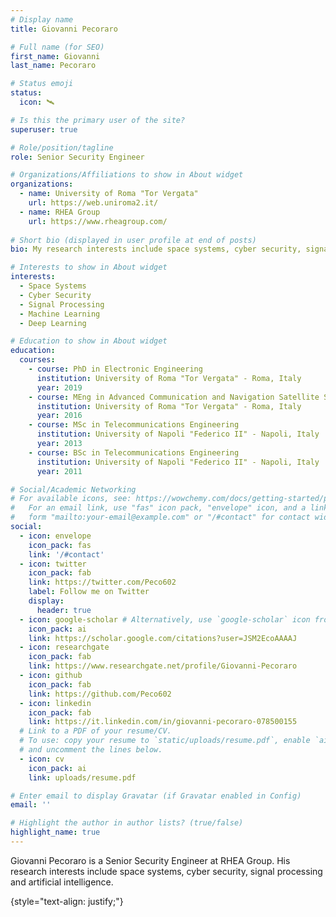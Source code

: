 ```yaml
---
# Display name
title: Giovanni Pecoraro

# Full name (for SEO)
first_name: Giovanni
last_name: Pecoraro

# Status emoji
status:
  icon: 🛰️

# Is this the primary user of the site?
superuser: true

# Role/position/tagline
role: Senior Security Engineer

# Organizations/Affiliations to show in About widget
organizations:
  - name: University of Roma "Tor Vergata"
    url: https://web.uniroma2.it/
  - name: RHEA Group
    url: https://www.rheagroup.com/
    
# Short bio (displayed in user profile at end of posts)
bio: My research interests include space systems, cyber security, signal processing and artificial intelligence.

# Interests to show in About widget
interests:
  - Space Systems
  - Cyber Security
  - Signal Processing
  - Machine Learning
  - Deep Learning

# Education to show in About widget
education:
  courses:
    - course: PhD in Electronic Engineering
      institution: University of Roma "Tor Vergata" - Roma, Italy
      year: 2019
    - course: MEng in Advanced Communication and Navigation Satellite Systems
      institution: University of Roma "Tor Vergata" - Roma, Italy
      year: 2016
    - course: MSc in Telecommunications Engineering
      institution: University of Napoli "Federico II" - Napoli, Italy
      year: 2013
    - course: BSc in Telecommunications Engineering
      institution: University of Napoli "Federico II" - Napoli, Italy
      year: 2011

# Social/Academic Networking
# For available icons, see: https://wowchemy.com/docs/getting-started/page-builder/#icons
#   For an email link, use "fas" icon pack, "envelope" icon, and a link in the
#   form "mailto:your-email@example.com" or "/#contact" for contact widget.
social:
  - icon: envelope
    icon_pack: fas
    link: '/#contact'
  - icon: twitter
    icon_pack: fab
    link: https://twitter.com/Peco602
    label: Follow me on Twitter
    display:
      header: true
  - icon: google-scholar # Alternatively, use `google-scholar` icon from `ai` icon pack
    icon_pack: ai
    link: https://scholar.google.com/citations?user=JSM2EcoAAAAJ
  - icon: researchgate
    icon_pack: fab
    link: https://www.researchgate.net/profile/Giovanni-Pecoraro
  - icon: github
    icon_pack: fab
    link: https://github.com/Peco602
  - icon: linkedin
    icon_pack: fab
    link: https://it.linkedin.com/in/giovanni-pecoraro-078500155
  # Link to a PDF of your resume/CV.
  # To use: copy your resume to `static/uploads/resume.pdf`, enable `ai` icons in `params.yaml`,
  # and uncomment the lines below.
  - icon: cv
    icon_pack: ai
    link: uploads/resume.pdf

# Enter email to display Gravatar (if Gravatar enabled in Config)
email: ''

# Highlight the author in author lists? (true/false)
highlight_name: true
---
```


Giovanni Pecoraro is a Senior Security Engineer at RHEA Group. His research interests include space systems, cyber security, signal processing and artificial intelligence.

{style="text-align: justify;"}
